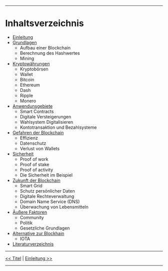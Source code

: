 ***

# Inhaltsverzeichnis

- [Einleitung](03_introduction.md)
- [Grundlagen](04_basics.md)
    - Aufbau einer Blockchain
    - Berechnung des Hashwertes
    - Mining
- [Kryptowährungen](05_cryptocurrencies.md)
    - Kryptobörsen
    - Wallet
    - Bitcoin
    - Ethereum
    - Dash
    - Ripple
    - Monero
- [Anwendunsgebiete](06_use_cases.md)
    - Smart Contracts
    - Digitale Versteigerungen
    - Wahlsystem Digitalisieren
    - Kontotransaktion und Bezahlsysteme
- [Gefahren der Blockchain](07_risk_of_blockchain.md)
	- Effizienz
	- Datenschutz
	- Verlust von Wallets
- [Sicherheit](08_security.md)
	- Proof of work
	- Proof of stake
	- Proof of activity
	- Die Sicherheit im Beispiel
- [Zukunft der Blockchain](09_future_of_blockchain.md)
	- Smart Grid
	- Schutz persönlicher Daten
	- Digitale Rechteverwaltung
	- Domain Name Service (DNS)
	- Überwachung von Lebensmitteln
- [Äußere Faktoren](10_external_factors.md)
    - Community
    - Politik
    - Gesetzliche Grundlagen
- [Alternative zur Blockhain](11_alternatives.md)
    - IOTA
- [Literaturverzeichnis](12_references.md) 

***

[<< Titel](01_title.md) | [Einleitung >>](03_introduction.md)

***
